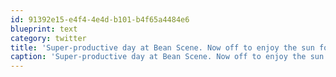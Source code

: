 ```yaml
---
id: 91392e15-e4f4-4e4d-b101-b4f65a4484e6
blueprint: text
category: twitter
title: 'Super-productive day at Bean Scene. Now off to enjoy the sun for a bit.'
caption: 'Super-productive day at Bean Scene. Now off to enjoy the sun for a bit.'
---
```

